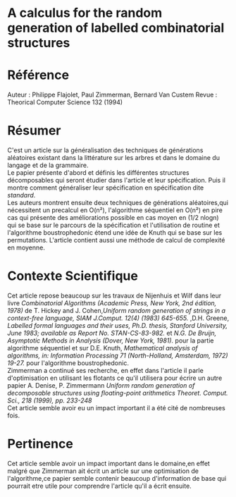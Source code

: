 # A calculus for the random generation of labelled combinatorial structures 

# Référence
Auteur : Philippe Flajolet, Paul Zimmerman, Bernard Van Custem
Revue : Theorical Computer Science 132 (1994)

# Résumer 
C'est un article sur la généralisation des techniques de générations aléatoires existant dans la littérature sur les arbres et dans le domaine du langage et de la grammaire.
<br>Le papier présente d'abord et définis les différentes structures décomposables qui seront étudier dans l'article et leur spécification. Puis il montre comment généraliser leur spécification en spécification dite *standard*.
<br>Les auteurs montrent ensuite deux techniques de générations aléatoires,qui nécessitent un precalcul en O(n&sup2;),  l'algorithme séquentiel en O(n&sup2;) en pire cas qui présente des améliorations possible en cas moyen en (1/2 nlogn) qui se base sur le parcours de la spécification et l'utilisation de routine et l'algorithme boustrophedonic étend une idée de Knuth qui se base sur les permutations. L'article contient aussi une méthode de calcul de complexité en moyenne.
# Contexte Scientifique
Cet article repose beaucoup sur les travaux de Nijenhuis et Wilf dans leur livre *Combinatorial Algorithms (Academic Press, New York, 2nd édition, 1978)* de T. Hickey and J. Cohen,*Uniform random generation of strings in a context-free language, SIAM J.Comput. 12(4) (1983) 645-655.* ,D.H. Greene, *Labelled formal languages and their uses, Ph.D. thesis, Stanford University, June 1983;
available as Report No. STAN-CS-83-982.* et *N.G. De Bruijn, Asymptotic Methods in Analysis (Dover, New York, 1981).* pour la partie algorithme séquentiel et sur D.E. Knuth, *Mathematical analysis of algorithms, in: Information Processing 71 (North-Holland,
Amsterdam, 1972) 19-27.* pour l'algorithme boustrophedonic.
<br>Zimmerman a continué ses recherche, en effet dans l'article il parle d'optimisation en utilisant les flotants ce qu'il utilisera pour écrire un autre papier A. Denise, P. Zimmermann *Uniform random generation of decomposable structures using floating-point arithmetics
Theoret. Comput. Sci., 218 (1999), pp. 233-248*
<br>Cet article semble avoir eu un impact important il a été cité de nombreuses fois.
# Pertinence 
Cet article semble avoir un impact important dans le domaine,en effet malgré que Zimmerman ait écrit un article sur une optimisation de l'algorithme,ce papier semble contenir beaucoup d'information de base qui pourrait etre utile pour comprendre l'article qu'il a écrit ensuite.
